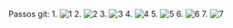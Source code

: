Passos git:
1.
![1](https://github.com/user-attachments/assets/ac33be71-769d-4e4d-93b1-4de1e47b848b)
2.
![2](https://github.com/user-attachments/assets/b391966d-1148-4f66-83e2-acdc16afb388)
3.
![3](https://github.com/user-attachments/assets/de4bc9ad-8c8c-4f90-a4ef-1a9270c48c03)
4.
![4](https://github.com/user-attachments/assets/6f6f8f14-66da-4297-929a-bafaab063f34)
5.
![5](https://github.com/user-attachments/assets/6bd899b2-1ee0-421f-b184-77264759c4b7)
6.
![6](https://github.com/user-attachments/assets/4577cdd0-251e-4a16-92bc-0594cec4e538)
7.
![7](https://github.com/user-attachments/assets/299b9889-85de-445f-be03-c0c8755309a1)
